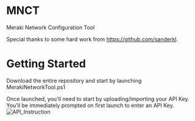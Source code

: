 # MNCT
Meraki Network Configuration Tool

Special thanks to some hard work from https://github.com/sanderkl.

# Getting Started
Download the entire repository and start by launching MerakiNetworkTool.ps1

Once launched, you'll need to start by uploading/importing your API Key.
You'll be immediately prompted on first launch to enter an API Key.
![API_Instruction](https://imgur.com/b48RcwC)

